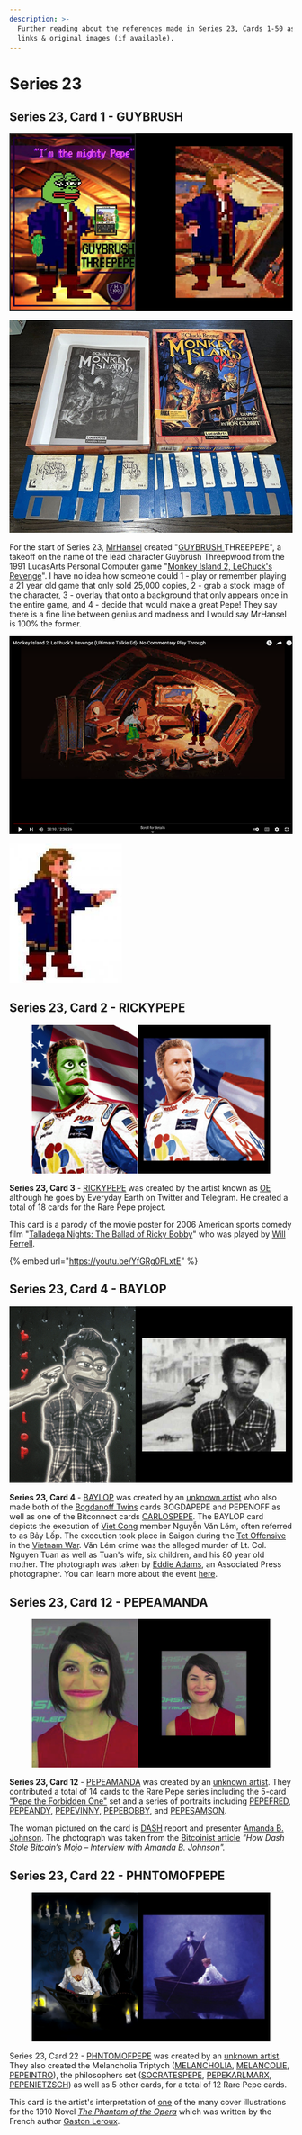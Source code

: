 ```yaml
---
description: >-
  Further reading about the references made in Series 23, Cards 1-50 as well as
  links & original images (if available).
---
```


# Series 23

## Series 23, Card 1 - GUYBRUSH

![](<../../../.gitbook/assets/S23 C01 - GUYBRUSH orig and card.jpg>)

![](<../../../.gitbook/assets/S23 C01 - Install Discs copy.jpg>)

For the start of Series 23, [MrHansel](https://twitter.com/bettidlomas) created "[GUYBRUSH ](https://pepe.wtf/asset/GUYBRUSH)THREEPEPE", a takeoff on the name of the lead character Guybrush Threepwood from the 1991 LucasArts Personal Computer game "[Monkey Island 2, LeChuck's Revenge](https://en.wikipedia.org/wiki/Monkey\_Island\_2:\_LeChuck's\_Revenge)". I have no idea how someone could 1 - play or remember playing a 21 year old game that only sold 25,000 copies, 2 - grab a stock image of the character, 3 - overlay that onto a background that only appears once in the entire game, and 4 - decide that would make a great Pepe! They say there is a fine line between genius and madness and I would say MrHansel is 100% the former.  &#x20;

![I only saw our hero go into this room once in the 2+ hour walkthrough video! ](<../../../.gitbook/assets/Screenshot 2022-06-07 17.13.16 copy.png>)

![I could not find our hero striking this pose in the walkthrough, but it is online as a standalone image](../../../.gitbook/assets/fa7f316900ecf0d96ba6567decbbce8d.jpg)

## Series 23, Card 2 - RICKYPEPE

<figure><img src="../../../.gitbook/assets/S23 C02 - RICKYPEPE card and source.gif" alt=""><figcaption></figcaption></figure>

**Series 23, Card 3** - [RICKYPEPE](https://pepe.wtf/asset/RICKYPEPE) was created by the artist known as [OE](https://pepe.wtf/artists/OE) although he goes by Everyday Earth on Twitter and Telegram. He created a total of 18 cards for the Rare Pepe project.

This card is a parody of the movie poster for 2006 American sports comedy film "[Talladega Nights: The Ballad of Ricky Bobby](https://en.wikipedia.org/wiki/Talladega\_Nights:\_The\_Ballad\_of\_Ricky\_Bobby)" who was played by [Will Ferrell](https://en.wikipedia.org/wiki/Will\_Ferrell). &#x20;

{% embed url="https://youtu.be/YfGRg0FLxtE" %}

## Series 23, Card 4 - BAYLOP

![](<../../../.gitbook/assets/S23 C04 - BAYLOP card and source.jpg>)

**Series 23, Card 4** - [BAYLOP](https://pepe.wtf/asset/BAYLOP) was created by an [unknown artist](https://pepe.wtf/artists/1ye1EaLcArtidUSqATkkgzCS4Fj2D4Gpe) who also made both of the [Bogdanoff Twins](https://en.wikipedia.org/wiki/Igor\_and\_Grichka\_Bogdanoff) cards BOGDAPEPE and PEPENOFF as well as one of the Bitconnect cards [CARLOSPEPE](https://pepe.wtf/asset/CARLOSPEPE). The BAYLOP card depicts the execution of [Viet Cong](https://en.wikipedia.org/wiki/Viet\_Cong) member Nguyễn Văn Lém, often referred to as Bảy Lốp. The execution took place in Saigon during the [Tet Offensive](https://en.wikipedia.org/wiki/Tet\_Offensive) in the [Vietnam War](https://en.wikipedia.org/wiki/Vietnam\_War). Văn Lém crime was the alleged murder of Lt. Col. Nguyen Tuan as well as Tuan's wife, six children, and his 80 year old mother. The photograph was taken by [Eddie Adams](https://en.wikipedia.org/wiki/Eddie\_Adams\_\(photographer\)), an Associated Press photographer. You can learn more about the event [here](https://en.wikipedia.org/wiki/Execution\_of\_Nguy%E1%BB%85n\_V%C4%83n\_L%C3%A9m).&#x20;

## Series 23, Card 12 - PEPEAMANDA

<figure><img src="../../../.gitbook/assets/S23 C12 - PEPEAMANDA card and source.png" alt=""><figcaption></figcaption></figure>

**Series 23, Card 12** - [PEPEAMANDA](https://pepe.wtf/asset/PEPEAMANDA) was created by an [unknown artist](https://pepe.wtf/artists/1LHPw5hFTr8NYkE86b3F11y7vnBhmpJrts). They contributed a total of 14 cards to the Rare Pepe series including the 5-card ["Pepe the Forbidden One"](https://pepe.wtf/asset/FORBIDENPEPE) set and a series of portraits including [PEPEFRED](https://pepe.wtf/asset/PEPEFRED), [PEPEANDY](https://pepe.wtf/asset/PEPEANDY), [PEPEVINNY](https://pepe.wtf/asset/PEPEVINNY), [PEPEBOBBY](https://pepe.wtf/asset/PEPEBOBBY), and [PEPESAMSON](https://pepe.wtf/asset/PEPESAMSON).

The woman pictured on the card is [DASH](https://www.dash.org/) report and presenter [Amanda B. Johnson](https://www.instagram.com/amandab\_johnson/?hl=en).  The photograph was taken from the [Bitcoinist article](https://bitcoinist.com/dash-bitcoin-interview-amanda-b-johnson/) _"How Dash Stole Bitcoin’s Mojo – Interview with Amanda B. Johnson"._

## Series 23, Card 22 - PHNTOMOFPEPE

<figure><img src="../../../.gitbook/assets/S23 C22 - PHNTOMOFPEPE card and source.jpg" alt=""><figcaption></figcaption></figure>

Series 23, Card 22 - [PHNTOMOFPEPE](https://pepe.wtf/asset/PHNTOMOFPEPE) was created by an [unknown artist](https://pepe.wtf/artists/Deleted-account). They also created the Melancholia Triptych ([MELANCHOLIA](https://pepe.wtf/asset/MELANCHOLIA), [MELANCOLIE](https://pepe.wtf/asset/MELANCOLIE), [PEPEINTRO](https://pepe.wtf/asset/PEPEINTRO)), the philosophers set ([SOCRATESPEPE](https://pepe.wtf/asset/SOCRATESPEPE), [PEPEKARLMARX](https://pepe.wtf/asset/PEPEKARLMARX), [PEPENIETZSCH](https://pepe.wtf/asset/PEPENIETZSCH)) as well as 5 other cards, for a total of 12 Rare Pepe cards.&#x20;

This card is the artist's interpretation of [one](https://www.penguinrandomhouse.com/books/100150/the-phantom-of-the-opera-by-gaston-leroux/9780553213768?ref=PRHB7BD76FBDB\&aid=14813\&linkid=PRHB7BD76FBDB) of the many cover illustrations for the 1910 Novel [_The Phantom of the Opera_](https://en.wikipedia.org/wiki/The\_Phantom\_of\_the\_Opera) which was written by the French author [Gaston Leroux](https://en.wikipedia.org/wiki/Gaston\_Leroux). &#x20;
